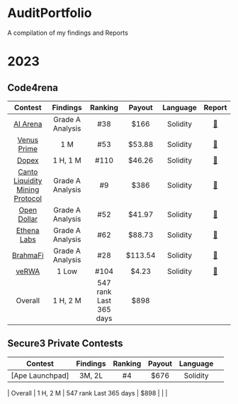 # AuditPortfolio
A compilation of my findings and Reports

# 2023

## Code4rena

| Contest | Findings | Ranking | Payout | Language | Report |
|:--:|:--:|:--:|:--:|:--:|:--:|
| [AI Arena](https://code4rena.com/audits/2024-02-ai-arena#top) | Grade A Analysis | #38 | $166 | Solidity |  [📄](https://code4rena.com/reports/2023-09-venus) |
| [Venus Prime](https://code4rena.com/audits/2023-09-venus-prime) | 1 M | #53 | $53.88 | Solidity |  [📄](https://code4rena.com/reports/2023-09-venus) |
| [Dopex](https://code4rena.com/audits/2023-08-dopex) | 1 H, 1 M | #110 | $46.26 | Solidity |  [📄](https://code4rena.com/reports/2023-08-dopex) |
| [Canto Liquidity Mining Protocol](https://code4rena.com/audits/2023-10-canto-liquidity-mining-protocol) | Grade A Analysis | #9 | $386 | Solidity |  [📄](https://code4rena.com/reports/2023-10-canto) |
| [Open Dollar](https://code4rena.com/audits/2023-10-open-dollar) | Grade A Analysis | #52 | $41.97 | Solidity |  [📄](https://code4rena.com/reports/2023-10-opendollar) |
| [Ethena Labs](https://code4rena.com/audits/2023-10-ethena-labs) | Grade A Analysis | #62 | $88.73 | Solidity |  [📄](https://code4rena.com/reports/2023-10-ethena)|
| [BrahmaFi](https://code4rena.com/reports/2023-10-brahma) | Grade A Analysis | #28 | $113.54 | Solidity |  [📄](https://code4rena.com/reports/2023-10-brahma)|
| [veRWA](https://code4rena.com/reports/2023-08-verwa) | 1 Low | #104 | $4.23 | Solidity |  [📄](https://code4rena.com/reports/2023-08-verwa)|
| Overall | 1 H, 2 M | 547 rank Last 365 days | $898 | | |


## Secure3 Private Contests

| Contest | Findings | Ranking | Payout | Language |  |
|:--:|:--:|:--:|:--:|:--:|:--:|
| [Ape Launchpad] | 3M, 2L | #4 | $676 | Solidity |

| Overall | 1 H, 2 M | 547 rank Last 365 days | $898 | | |


